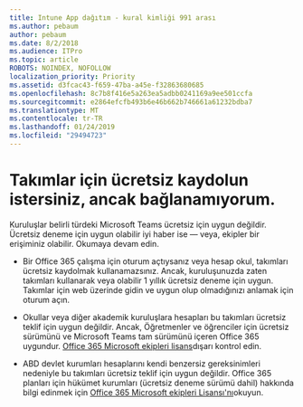 ```yaml
---
title: Intune App dağıtım - kural kimliği 991 arası
ms.author: pebaum
author: pebaum
ms.date: 8/2/2018
ms.audience: ITPro
ms.topic: article
ROBOTS: NOINDEX, NOFOLLOW
localization_priority: Priority
ms.assetid: d3fcac43-f659-47ba-a45e-f32863680685
ms.openlocfilehash: 8c7b8f416e5a263ea5adbb0241169a9ee501ccfa
ms.sourcegitcommit: e2864efcfb493b6e46b662b746661a61232bdba7
ms.translationtype: MT
ms.contentlocale: tr-TR
ms.lasthandoff: 01/24/2019
ms.locfileid: "29494723"
---
```

# <a name="id-like-to-sign-up-for-teams-free-but-i-cant"></a>Takımlar için ücretsiz kaydolun istersiniz, ancak bağlanamıyorum.

Kuruluşlar belirli türdeki Microsoft Teams ücretsiz için uygun değildir. Ücretsiz deneme için uygun olabilir iyi haber ise — veya, ekipler bir erişiminiz olabilir. Okumaya devam edin.
  
- Bir Office 365 çalışma için oturum açtıysanız veya hesap okul, takımları ücretsiz kaydolmak kullanamazsınız. Ancak, kuruluşunuzda zaten takımları kullanarak veya olabilir 1 yıllık ücretsiz deneme için uygun. Takımlar için web üzerinde gidin ve uygun olup olmadığınızı anlamak için oturum açın.
    
- Okullar veya diğer akademik kuruluşlara hesapları bu takımları ücretsiz teklif için uygun değildir. Ancak, Öğretmenler ve öğrenciler için ücretsiz sürümünü ve Microsoft Teams tam sürümünü içeren Office 365 uygundur. [Office 365 Microsoft ekipleri lisans](https://docs.microsoft.com/microsoftteams/office-365-licensing)dışarı kontrol edin.
    
- ABD devlet kurumları hesaplarını kendi benzersiz gereksinimleri nedeniyle bu takımları ücretsiz teklif için uygun değildir. Office 365 planları için hükümet kurumları (ücretsiz deneme sürümü dahil) hakkında bilgi edinmek için [Office 365 Microsoft ekipleri Lisansı'nı](https://docs.microsoft.com/microsoftteams/office-365-licensing)okuyun.
    

